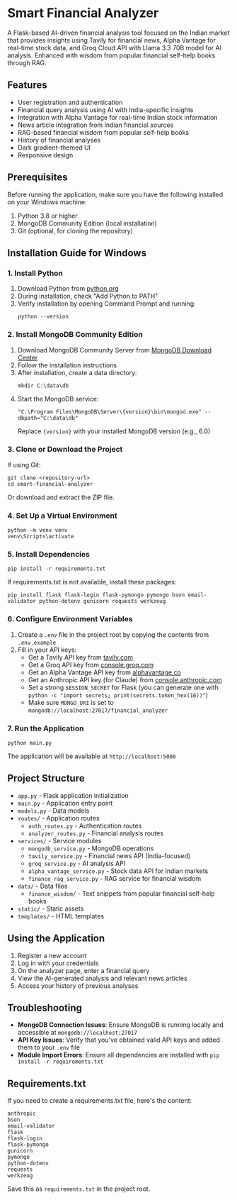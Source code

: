 # Smart Financial Analyzer

A Flask-based AI-driven financial analysis tool focused on the Indian market that provides insights using Tavily for financial news, Alpha Vantage for real-time stock data, and Groq Cloud API with Llama 3.3 70B model for AI analysis. Enhanced with wisdom from popular financial self-help books through RAG.

## Features

- User registration and authentication
- Financial query analysis using AI with India-specific insights
- Integration with Alpha Vantage for real-time Indian stock information
- News article integration from Indian financial sources
- RAG-based financial wisdom from popular self-help books
- History of financial analyses
- Dark gradient-themed UI
- Responsive design

## Prerequisites

Before running the application, make sure you have the following installed on your Windows machine:

1. Python 3.8 or higher
2. MongoDB Community Edition (local installation)
3. Git (optional, for cloning the repository)

## Installation Guide for Windows

### 1. Install Python

1. Download Python from [python.org](https://www.python.org/downloads/)
2. During installation, check "Add Python to PATH"
3. Verify installation by opening Command Prompt and running:
   ```
   python --version
   ```

### 2. Install MongoDB Community Edition

1. Download MongoDB Community Server from [MongoDB Download Center](https://www.mongodb.com/try/download/community)
2. Follow the installation instructions
3. After installation, create a data directory:
   ```
   mkdir C:\data\db
   ```
4. Start the MongoDB service:
   ```
   "C:\Program Files\MongoDB\Server\{version}\bin\mongod.exe" --dbpath="C:\data\db"
   ```
   Replace `{version}` with your installed MongoDB version (e.g., 6.0)

### 3. Clone or Download the Project

If using Git:
```
git clone <repository-url>
cd smart-financial-analyzer
```

Or download and extract the ZIP file.

### 4. Set Up a Virtual Environment

```
python -m venv venv
venv\Scripts\activate
```

### 5. Install Dependencies

```
pip install -r requirements.txt
```

If requirements.txt is not available, install these packages:
```
pip install flask flask-login flask-pymongo pymongo bson email-validator python-dotenv gunicorn requests werkzeug
```

### 6. Configure Environment Variables

1. Create a `.env` file in the project root by copying the contents from `.env.example`
2. Fill in your API keys:
   - Get a Tavily API key from [tavily.com](https://tavily.com)
   - Get a Groq API key from [console.groq.com](https://console.groq.com)
   - Get an Alpha Vantage API key from [alphavantage.co](https://www.alphavantage.co/support/#api-key)
   - Get an Anthropic API key (for Claude) from [console.anthropic.com](https://console.anthropic.com)
   - Set a strong `SESSION_SECRET` for Flask (you can generate one with `python -c "import secrets; print(secrets.token_hex(16))"`)
   - Make sure `MONGO_URI` is set to `mongodb://localhost:27017/financial_analyzer`

### 7. Run the Application

```
python main.py
```

The application will be available at `http://localhost:5000`

## Project Structure

- `app.py` - Flask application initialization
- `main.py` - Application entry point
- `models.py` - Data models
- `routes/` - Application routes
  - `auth_routes.py` - Authentication routes
  - `analyzer_routes.py` - Financial analysis routes
- `services/` - Service modules
  - `mongodb_service.py` - MongoDB operations
  - `tavily_service.py` - Financial news API (India-focused)
  - `groq_service.py` - AI analysis API
  - `alpha_vantage_service.py` - Stock data API for Indian markets
  - `finance_rag_service.py` - RAG service for financial wisdom
- `data/` - Data files
  - `finance_wisdom/` - Text snippets from popular financial self-help books
- `static/` - Static assets
- `templates/` - HTML templates

## Using the Application

1. Register a new account
2. Log in with your credentials
3. On the analyzer page, enter a financial query
4. View the AI-generated analysis and relevant news articles
5. Access your history of previous analyses

## Troubleshooting

- **MongoDB Connection Issues**: Ensure MongoDB is running locally and accessible at `mongodb://localhost:27017`
- **API Key Issues**: Verify that you've obtained valid API keys and added them to your `.env` file
- **Module Import Errors**: Ensure all dependencies are installed with `pip install -r requirements.txt`

## Requirements.txt

If you need to create a requirements.txt file, here's the content:

```
anthropic
bson
email-validator
flask
flask-login
flask-pymongo
gunicorn
pymongo
python-dotenv
requests
werkzeug
```

Save this as `requirements.txt` in the project root.